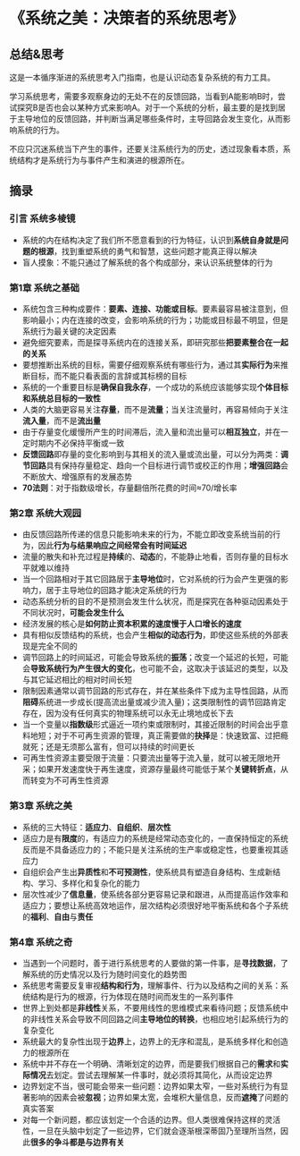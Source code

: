 # 《系统之美：决策者的系统思考》

## 总结&思考

这是一本循序渐进的系统思考入门指南，也是认识动态复杂系统的有力工具。

学习系统思考，需要多观察身边的无处不在的反馈回路，当看到A能影响B时，尝试探究B是否也会以某种方式来影响A。对于一个系统的分析，最主要的是找到居于主导地位的反馈回路，并判断当满足哪些条件时，主导回路会发生变化，从而影响系统的行为。

不应只沉迷系统当下产生的事件，还要关注系统行为的历史，透过现象看本质，系统结构才是系统行为与事件产生和演进的根源所在。

## 摘录

### 引言 系统多棱镜

- 系统的内在结构决定了我们所不愿意看到的行为特征，认识到**系统自身就是问题的根源**，找到重塑系统的勇气和智慧，这些问题才能真正得以解决
- 盲人摸象：不能只通过了解系统的各个构成部分，来认识系统整体的行为

### 第1章 系统之基础

- 系统包含三种构成要件：**要素、连接、功能或目标**。要素最容易被注意到，但影响最小；内在连接的改变，会影响系统的行为；功能或目标最不明显，但是系统行为最关键的决定因素
- 避免细究要素，而是探寻系统内在的连接关系，即研究那些**把要素整合在一起的关系**
- 要想推断出系统的目标，需要仔细观察系统有哪些行为，通过其**实际行为**来推断目标，而不能只看表面的言辞或其标榜的目标
- 系统的一个重要目标是**确保自我永存**，一个成功的系统应该能够实现**个体目标和系统总目标的一致性**
- 人类的大脑更容易关注**存量**，而不是**流量**；当关注流量时，再容易倾向于关注**流入量**，而不是**流出量**
- 由于存量变化缓慢所产生的时间滞后，流入量和流出量可以**相互独立**，并在一定时期内不必保持平衡或一致
- **反馈回路**即存量的变化影响到与其相关的流入量或流出量，可以分为两类：**调节回路**具有保持存量稳定、趋向一个目标进行调节或校正的作用；**增强回路**会不断放大、增强原有的发展态势
- **70法则**：对于指数级增长，存量翻倍所花费的时间≈70/增长率

### 第2章 系统大观园

- 由反馈回路所传递的信息只能影响未来的行为，不能立即改变系统当前的行为，因此**行为与结果响应之间经常会有时间延迟**
- 流量的散失和补充过程是**持续**的、**动态**的，不能静止地看，否则存量的目标水平就难以维持
- 当一个回路相对于其它回路居于**主导地位**时，它对系统的行为会产生更强的影响力，居于主导地位的回路才能决定系统的行为
- 动态系统分析的目的不是预测会发生什么状况，而是探究在各种驱动因素处于不同状况时，**可能会发生什么**
- 经济发展的核心是**如何防止资本积累的速度慢于人口增长的速度**
- 具有相似反馈结构的系统，也会产生**相似的动态行为**，即使这些系统的外部表现是完全不同的
- 调节回路上的时间延迟，可能会导致系统的**振荡**；改变一个延迟的长短，可能会**导致系统行为产生很大的变化**，也可能不会，这取决于该延迟的类型，以及与其它延迟相比的相对时间长短
- 限制因素通常以调节回路的形式存在，并在某些条件下成为主导性回路，从而**阻碍**系统进一步成长(提高流出量或减少流入量)；这类限制性的调节回路肯定存在，因为没有任何真实的物理系统可以永无止境地成长下去
- 当一个变量以**指数级**形式逼近一项约束或限制时，其接近限制的时间会出乎意料地短；对于不可再生资源的管理，真正需要做的**抉择**是：快速致富、过把瘾就死；还是无须那么富有，但可以持续的时间更长
- 可再生性资源主要受限于流量：只要流出量等于流入量，就可以被无限地开采；如果开发速度快于再生速度，资源存量最终可能低于某个**关键转折点**，从而转变为不可再生性资源

### 第3章 系统之美

- 系统的三大特征：**适应力**、**自组织**、**层次性**
- 适应力是有**限度**的，有适应力的系统是经常动态变化的，一直保持恒定的系统反而是不具备适应力的；不能只是关注系统的生产率或稳定性，也要重视其适应力
- 自组织会产生出**异质性**和**不可预测性**，使系统具有塑造自身结构、生成新结构、学习、多样化和复杂化的能力
- 层次性减少了**信息量**，使系统各部分更容易记录和跟进，从而提高运作效率和适应力；要想让系统高效地运作，层次结构必须很好地平衡系统和各个子系统的**福利**、**自由**与**责任**

### 第4章 系统之奇

- 当遇到一个问题时，善于进行系统思考的人要做的第一件事，是**寻找数据**，了解系统的历史情况以及行为随时间变化的趋势图
- 系统思考需要反复审视**结构和行为**，理解事件、行为以及结构之间的关系：系统结构是行为的根源，行为体现在随时间而发生的一系列事件
- 世界上到处都是**非线性**关系，不要用线性的思维模式来看待问题；反馈系统中的非线性关系会导致不同回路之间**主导地位的转换**，也相应地引起系统行为的复杂变化
- 系统最大的复杂性出现于**边界**上，边界上的无序和混乱，是系统多样化和创造力的根源所在
- 系统中并不存在一个明确、清晰划定的边界，而是要我们根据自己的**需求**和**实际情况**去划定。尝试去理解某一件事时，就必须将其简化，从而设定边界
- 边界划定不当，很可能会带来一些问题：边界如果太窄，一些对系统行为有显著影响的因素会被**忽视**；边界如果太宽，会堆积大量信息，反而**遮掩**了问题的真实答案
- 对每一个新问题，都应该划定一个合适的边界。但人类很难保持这样的灵活性，一旦在头脑中划定了一些边界，它们就会逐渐根深蒂固乃至理所当然，因此**很多的争斗都是与边界有关**